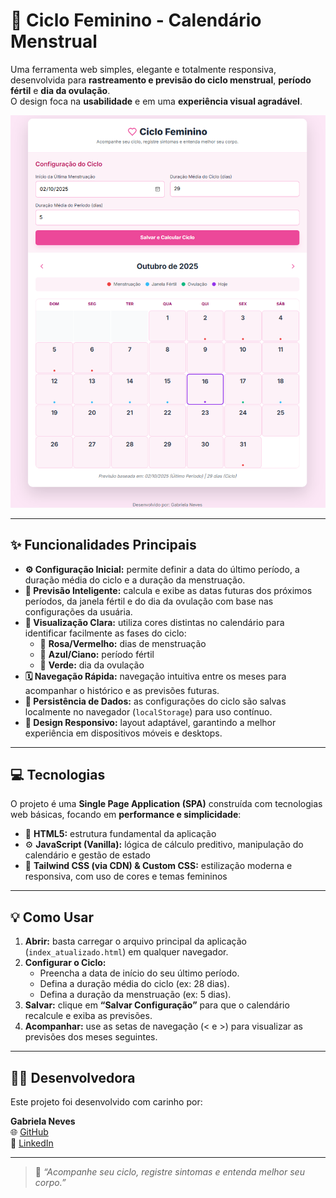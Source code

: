 # 🌸 Ciclo Feminino - Calendário Menstrual
Uma ferramenta web simples, elegante e totalmente responsiva, desenvolvida para **rastreamento e previsão do ciclo menstrual**, **período fértil** e **dia da ovulação**.  
O design foca na **usabilidade** e em uma **experiência visual agradável**.

![Calendário Menstrual](https://github.com/nevesgno/Calendario-Menstrual/blob/main/Calendario%20menstrual.png?raw=true)


---

## ✨ Funcionalidades Principais

- **⚙️ Configuração Inicial:** permite definir a data do último período, a duração média do ciclo e a duração da menstruação.  
- **🔮 Previsão Inteligente:** calcula e exibe as datas futuras dos próximos períodos, da janela fértil e do dia da ovulação com base nas configurações da usuária.  
- **🎨 Visualização Clara:** utiliza cores distintas no calendário para identificar facilmente as fases do ciclo:
  - 🌷 **Rosa/Vermelho:** dias de menstruação  
  - 💙 **Azul/Ciano:** período fértil  
  - 💚 **Verde:** dia da ovulação  
- **🗓️ Navegação Rápida:** navegação intuitiva entre os meses para acompanhar o histórico e as previsões futuras.  
- **💾 Persistência de Dados:** as configurações do ciclo são salvas localmente no navegador (`localStorage`) para uso contínuo.  
- **📱 Design Responsivo:** layout adaptável, garantindo a melhor experiência em dispositivos móveis e desktops.

---

## 💻 Tecnologias

O projeto é uma **Single Page Application (SPA)** construída com tecnologias web básicas, focando em **performance e simplicidade**:

- 🧱 **HTML5:** estrutura fundamental da aplicação  
- ⚙️ **JavaScript (Vanilla):** lógica de cálculo preditivo, manipulação do calendário e gestão de estado  
- 🎀 **Tailwind CSS (via CDN) & Custom CSS:** estilização moderna e responsiva, com uso de cores e temas femininos  

---

## 💡 Como Usar

1. **Abrir:** basta carregar o arquivo principal da aplicação (`index_atualizado.html`) em qualquer navegador.  
2. **Configurar o Ciclo:**
   - Preencha a data de início do seu último período.
   - Defina a duração média do ciclo (ex: 28 dias).
   - Defina a duração da menstruação (ex: 5 dias).
3. **Salvar:** clique em **“Salvar Configuração”** para que o calendário recalcule e exiba as previsões.  
4. **Acompanhar:** use as setas de navegação (< e >) para visualizar as previsões dos meses seguintes.  

---

## 🧑‍💻 Desenvolvedora

Este projeto foi desenvolvido com carinho por:

**Gabriela Neves**  
🌐 [GitHub](https://github.com/nevesgno)  
💼 [LinkedIn](https://www.linkedin.com/in/gabriela-neves-oliveira)

---

> 💬 *“Acompanhe seu ciclo, registre sintomas e entenda melhor seu corpo.”*
